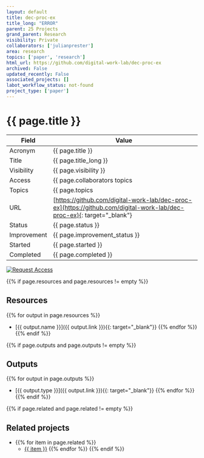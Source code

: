 ```yaml
---
layout: default
title: dec-proc-ex
title_long: "ERROR"
parent: 25 Projects
grand_parent: Research
visibility: Private
collaborators: ['julianprester']
area: research
topics: ['paper', 'research']
html_url: https://github.com/digital-work-lab/dec-proc-ex
archived: False
updated_recently: False
associated_projects: []
labot_workflow_status: not-found
project_type: ['paper']
---
```


# {{ page.title }}

Field               | Value
------------------- | ----------------------------------
Acronym             | {{ page.title }}
Title               | {{ page.title_long }}
Visibility          | {{ page.visibility }}
Access              | {{ page.collaborators topics | join: ", "}}
Topics              | {{ page.topics | join: ", " }}
URL                 | [https://github.com/digital-work-lab/dec-proc-ex](https://github.com/digital-work-lab/dec-proc-ex){: target="_blank"}
Status              | {{ page.status }}
Improvement         | {{ page.improvement_status }}
Started             | {{ page.started }}
Completed           | {{ page.completed }}

[![Request Access](https://img.shields.io/badge/Request-Access-blue?style=for-the-badge)](https://github.com/digital-work-lab/handbook/issues/new?assignees=geritwagner&labels=access+request&template=request-repo-access.md&title=%5BAccess+Request%5D+Request+for+access+to+repository)

{{% if page.resources and page.resources != empty %}}
## Resources

  {{% for output in page.resources %}}
  - [{{ output.name }}]({{ output.link }}){{: target="_blank"}}
  {{% endfor %}}
{{% endif %}}

{{% if page.outputs and page.outputs != empty %}}
## Outputs

  {{% for output in page.outputs %}}
  - [{{ output.type }}]({{ output.link }}){{: target="_blank"}}
  {{% endfor %}}
{{% endif %}}

{{% if page.related and page.related != empty %}}
## Related projects 

- {{% for item in page.related %}}
  - <a href="{{ item }}">{{ item }}</a>
{{% endfor %}}
{{% endif %}}
